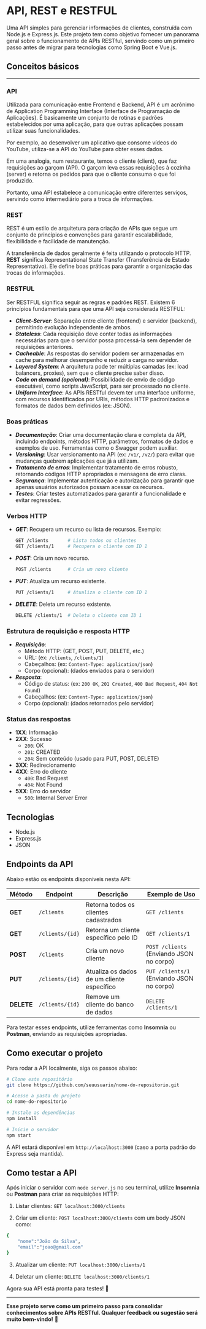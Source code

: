 # API, REST e RESTFUL
Uma API simples para gerenciar informações de clientes, construída com Node.js e Express.js. Este projeto tem como objetivo fornecer um panorama geral sobre o funcionamento de APIs RESTful, servindo como um primeiro passo antes de migrar para tecnologias como Spring Boot e Vue.js.

## Conceitos básicos
---

### API
Utilizada para comunicação entre Frontend e Backend, API é um acrônimo de Application Programming Interface (Interface de Programação de Aplicações). É basicamente um conjunto de rotinas e padrões estabelecidos por uma aplicação, para que outras aplicações possam utilizar suas funcionalidades. 

Por exemplo, ao desenvolver um aplicativo que consome vídeos do YouTube, utiliza-se a API do YouTube para obter esses dados.

Em uma analogia, num restaurante, temos o cliente (client), que faz requisições ao garçom (API). O garçom leva essas requisições à cozinha (server) e retorna os pedidos para que o cliente consuma o que foi produzido.

Portanto, uma API estabelece a comunicação entre diferentes serviços, servindo como intermediário para a troca de informações.

### REST
REST é um estilo de arquitetura para criação de APIs que segue um conjunto de princípios e convenções para garantir escalabilidade, flexibilidade e facilidade de manutenção.

A transferência de dados geralmente é feita utilizando o protocolo HTTP. **REST** significa Representational State Transfer (Transferência de Estado Representativo). Ele define boas práticas para garantir a organização das trocas de informações.

### RESTFUL
Ser RESTFUL significa seguir as regras e padrões REST. Existem 6 princípios fundamentais para que uma API seja considerada RESTFUL:

- **_Client-Server_**: Separação entre cliente (frontend) e servidor (backend), permitindo evolução independente de ambos.
- **_Stateless_**: Cada requisição deve conter todas as informações necessárias para que o servidor possa processá-la sem depender de requisições anteriores.
- **_Cacheable_**: As respostas do servidor podem ser armazenadas em cache para melhorar desempenho e reduzir a carga no servidor.
- **_Layered System_**: A arquitetura pode ter múltiplas camadas (ex: load balancers, proxies), sem que o cliente precise saber disso.
- **_Code on demand (opcional)_**: Possibilidade de envio de código executável, como scripts JavaScript, para ser processado no cliente.
- **_Uniform Interface_**: As APIs RESTful devem ter uma interface uniforme, com recursos identificados por URIs, métodos HTTP padronizados e formatos de dados bem definidos (ex: JSON).

### Boas práticas

- **_Documentação_**: Criar uma documentação clara e completa da API, incluindo endpoints, métodos HTTP, parâmetros, formatos de dados e exemplos de uso. Ferramentas como o Swagger podem auxiliar.
- **_Versioning_**: Usar versionamento na API (ex: `/v1/`, `/v2/`) para evitar que mudanças quebrem aplicações que já a utilizam.
- **_Tratamento de erros_**: Implementar tratamento de erros robusto, retornando códigos HTTP apropriados e mensagens de erro claras.
- **_Segurança_**: Implementar autenticação e autorização para garantir que apenas usuários autorizados possam acessar os recursos.
- **_Testes_**: Criar testes automatizados para garantir a funcionalidade e evitar regressões.

### Verbos HTTP

- **_GET_**: Recupera um recurso ou lista de recursos. Exemplo:
  ```bash
  GET /clients       # Lista todos os clientes
  GET /clients/1     # Recupera o cliente com ID 1
  ```
- **_POST_**: Cria um novo recurso.
  ```bash
  POST /clients      # Cria um novo cliente
  ```
- **_PUT_**: Atualiza um recurso existente.
  ```bash
  PUT /clients/1     # Atualiza o cliente com ID 1
  ```
- **_DELETE_**: Deleta um recurso existente.
  ```bash
  DELETE /clients/1  # Deleta o cliente com ID 1
  ```

### Estrutura de requisição e resposta HTTP

- **_Requisição_**:
    - Método HTTP: (GET, POST, PUT, DELETE, etc.)
    - URL: (ex: `/clients`, `/clients/1`)
    - Cabeçalhos: (ex: `Content-Type: application/json`)
    - Corpo (opcional): (dados enviados para o servidor)
- **_Resposta_**:
    - Código de status: (ex: `200 OK`, `201 Created`, `400 Bad Request`, `404 Not Found`)
    - Cabeçalhos: (ex: `Content-Type: application/json`)
    - Corpo (opcional): (dados retornados pelo servidor)

### Status das respostas

- **1XX**: Informação
- **2XX**: Sucesso
    - `200`: OK
    - `201`: CREATED
    - `204`: Sem conteúdo (usado para PUT, POST, DELETE)
- **3XX**: Redirecionamento
- **4XX**: Erro do cliente
    - `400`: Bad Request
    - `404`: Not Found
- **5XX**: Erro do servidor
    - `500`: Internal Server Error


 ## Tecnologias

*   Node.js
*   Express.js
*   JSON

## Endpoints da API

Abaixo estão os endpoints disponíveis nesta API:

| Método  | Endpoint         | Descrição                                   | Exemplo de Uso  |
|---------|-----------------|---------------------------------------------|----------------|
| **GET**     | `/clients`      | Retorna todos os clientes cadastrados      | `GET /clients` |
| **GET**     | `/clients/{id}` | Retorna um cliente específico pelo ID      | `GET /clients/1` |
| **POST**    | `/clients`      | Cria um novo cliente                       | `POST /clients` (Enviando JSON no corpo) |
| **PUT**     | `/clients/{id}` | Atualiza os dados de um cliente específico | `PUT /clients/1` (Enviando JSON no corpo) |
| **DELETE**  | `/clients/{id}` | Remove um cliente do banco de dados        | `DELETE /clients/1` |

Para testar esses endpoints, utilize ferramentas como **Insomnia** ou **Postman**, enviando as requisições apropriadas.

## Como executar o projeto

Para rodar a API localmente, siga os passos abaixo:

```bash
# Clone este repositório
git clone https://github.com/seuusuario/nome-do-repositorio.git

# Acesse a pasta do projeto
cd nome-do-repositorio

# Instale as dependências
npm install

# Inicie o servidor
npm start
```

A API estará disponível em `http://localhost:3000` (caso a porta padrão do Express seja mantida).

## Como testar a API
Após iniciar o servidor com `node server.js` no seu terminal, utilize **Insomnia** ou **Postman** para criar as requisições HTTP:

1. Listar clientes: `GET localhost:3000/clients`

2. Criar um cliente: `POST localhost:3000/clients` com um body JSON como:
```bash
{
    "nome":"João da Silva",
    "email":"joao@gmail.com"
}
```
3. Atualizar um cliente: `PUT localhost:3000/clients/1`

4. Deletar um cliente: `DELETE localhost:3000/clients/1`

Agora sua API está pronta para testes! 🚀

---

**Esse projeto serve como um primeiro passo para consolidar conhecimentos sobre APIs RESTful. Qualquer feedback ou sugestão será muito bem-vindo!** 🚀
